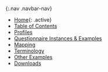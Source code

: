{:.nav .navbar-nav}
<!-- don't remove the line above - choose what you want  
- [Home](index.html)
- [General Guidance](guidance.html)
- [Profiles and Logical Models](profiles.html)
- [Notice to Balloters](balloters.html)
- [Extensions](extensions.html)
- [Terminology](terminology.html)
- [Search Parameters](searchparams.html)
- [Capability Statements](capstatements.html)
- [Security](security.html)
- [Examples](examples.html)
- [Downloads](downloads.html)

- [General Guidance and Questions <span class="caret"></span>](#){: .dropdown-toggle data-toggle="dropdown"}
    - [eCR Exchange Transactions](ecr-exchange.html)
    - [Triggering / Decision Support](triggering.html)
    - [FHIR Timing and Roll-Out](fhir-timing.html)
    {: .dropdown-menu}
*****no empty lines****

-->
- [Home](index.html){: .active}
- [Table of Contents](toc.html)
- [Profiles](profiles.html)
- [Questionnaire Instances & Examples](questionnaireInstancesExamples.html)
- [Mapping](mapping.html)
- [Terminology](terminology.html)
- [Other Examples](other.html)
- [Downloads](downloads.html)

<!-- ******* how to create a dropdown menu in md ********
- [Capability Statements <span class="caret"></span>](#){: .dropdown-toggle data-toggle="dropdown"}
    - [Conformance requirements for Server](CapabilityStatement-server.html)
    - [Conformance requirements for Client](CapabilityStatement-client.html)
    {: .dropdown-menu}
-->
